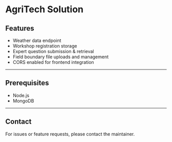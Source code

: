# AgriTech Solution 



## Features

- Weather data endpoint
- Workshop registration storage
- Expert question submission & retrieval
- Field boundary file uploads and management
- CORS enabled for frontend integration

---

## Prerequisites

- Node.js 
- MongoDB 

---

## Contact

For issues or feature requests, please contact the maintainer.

